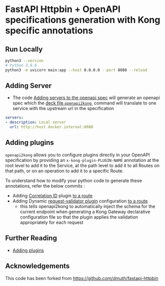 
# FastAPI Httpbin + OpenAPI specifications generation with Kong specific annotations

## Run Locally
```sh
python3 --version
# Python 3.9.6
python3 -m uvicorn main:app --host 0.0.0.0 --port 8080 --reload
```

## Adding Server

- The code  [Adding servers to the openapi spec](https://github.com/sagarmhatre-kong/fastapi-httpbin/commit/2b22982222c153be2c13a70ff48aeafa5787f2f9) will generate an openapi spec which the [deck file `openapi2kong` ](./openapi-spec/deck.sh) command will translate to one service with the upstream url  in the specification

```yaml
servers:
- description: Local server
  url: http://host.docker.internal:8080
```

## Adding plugins

`openapi2kong` allows you to configure plugins directly in your OpenAPI specification by providing an `x-kong-plugin-PLUGIN-NAME` annotation at the root level to add it to the Service, at the path level to add it to all Routes on that path, or on an operation to add it to a specific Route.

To understand how to modify your python code to generate these annotations, refer the below commits : 
- Adding [Correlation ID](https://developer.konghq.com/plugins/correlation-id/) plugin [to a route](https://github.com/sagarmhatre-kong/fastapi-httpbin/commit/afeb80688659bf3c7d35cfe66848b795caf0c5b8) 
- Adding Dynamic [request-validator plugin](https://developer.konghq.com/plugins/request-validator/) configuration [to a route ](https://github.com/sagarmhatre-kong/fastapi-httpbin/commit/aeefe8277ba9a4b2c2ee3a3f01b66820a121cfd8#diff-979f6e33a76c7421322f1141e867057d533ed44cbddaa8d901dd6b5fa4c07066R13-R60)
  - this tells openapi2kong to automatically inject the schema for the current endpoint when generating a Kong Gateway declarative configuration file so that the plugin applies the validation appropriately for each request 

## Further Reading
- [Adding plugins](https://developer.konghq.com/deck/file/openapi2kong/#adding-plugins)

## Acknowledgements

This code has been forked from https://github.com/dmuth/fastapi-httpbin